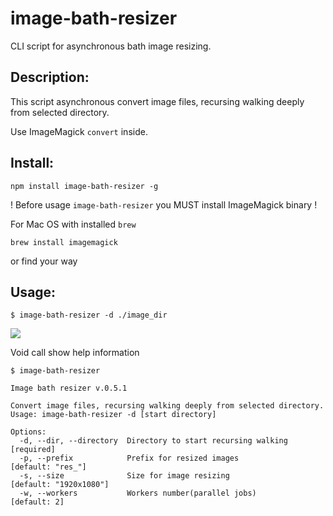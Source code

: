 
# image-bath-resizer

CLI script for asynchronous bath image resizing.

## Description:

This script asynchronous convert image files, recursing walking deeply from selected directory.

Use ImageMagick ``convert`` inside.

## Install:

    npm install image-bath-resizer -g

! Before usage ``image-bath-resizer`` you MUST install ImageMagick binary !

For Mac OS with installed ``brew`` 

    brew install imagemagick

or find your way

## Usage:

    $ image-bath-resizer -d ./image_dir

![](http://github.com/Meettya/image-bath-resizer/raw/master/screenshot.png) 

Void call show help information

    $ image-bath-resizer 

    Image bath resizer v.0.5.1

    Convert image files, recursing walking deeply from selected directory.
    Usage: image-bath-resizer -d [start directory]

    Options:
      -d, --dir, --directory  Directory to start recursing walking  [required]
      -p, --prefix            Prefix for resized images             [default: "res_"]
      -s, --size              Size for image resizing               [default: "1920x1080"]
      -w, --workers           Workers number(parallel jobs)         [default: 2]

